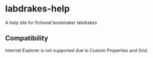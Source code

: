 # labdrakes-help
A help site for fictional bookmaker labdrakes

## Compatibility
Internet Explorer is not supported due to Custom Properties and Grid.
